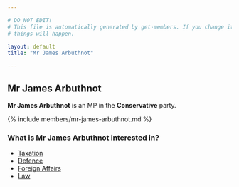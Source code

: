 ```yaml
---

# DO NOT EDIT!
# This file is automatically generated by get-members. If you change it, bad
# things will happen.

layout: default
title: "Mr James Arbuthnot"

---
```


## Mr James Arbuthnot

**Mr James Arbuthnot** is an MP in the **Conservative** party.

{% include members/mr-james-arbuthnot.md %}

### What is Mr James Arbuthnot interested in?


* [Taxation](/interests/taxation.html)
* [Defence](/interests/defence.html)
* [Foreign Affairs](/interests/foreign-affairs.html)
* [Law](/interests/law.html)
